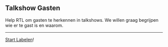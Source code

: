 ## Talkshow Gasten

Help RTL om gasten te herkennen in talkshows. We willen graag begrijpen wie er te gast is en waarom.

* * *

[Start Labelen](https://app.labelbox.com/go-label/cklrpo04v28gg0789ciu73t7k)!